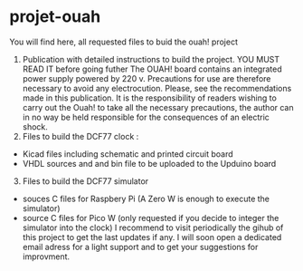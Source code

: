 # projet-ouah
You will find here, all requested files to buid the ouah! project
1) Publication with detailed instructions to build the project.
  YOU MUST READ IT before going futher
  The OUAH! board contains an integrated power supply powered by 220 v.
    Precautions for use are therefore necessary to avoid any electrocution.
    Please, see the recommendations made in this publication.
    It is the responsibility of readers wishing to carry out the Ouah! to take all the necessary precautions,
     the author can in no way be held responsible for the consequences of an electric shock.
3) Files to build the DCF77 clock :
- Kicad files including schematic and printed circuit board
- VHDL sources and and bin file to be uploaded to the Upduino board
3) Files to build the DCF77 simulator
- souces C files for Raspbery Pi (A Zero W is enough to execute the simulator)
- source C files for Pico W (only requested if you decide to integer the simulator into the clock)
I recommend to visit periodically the gihub of this project to get the last updates if any.
I will soon open a dedicated email adress for a light support and to get your suggestions for improvment.
